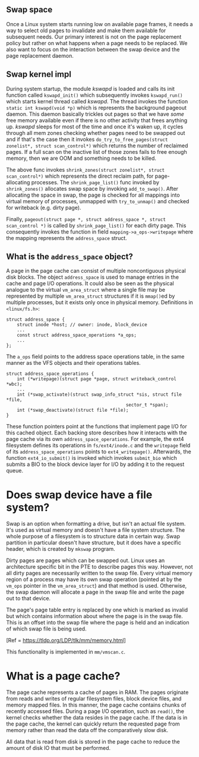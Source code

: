 ## Swap space
Once a Linux system starts running low on available page frames, it needs a way
to select old pages to invalidate and make them available for subsequent needs.
Our primary interest is not on the page replacement policy but rather on what
happens when a page needs to be replaced. We also want to focus on the
interaction between the swap device and the page replacement daemon.

## Swap kernel impl
During system startup, the module *kswapd* is loaded and calls its init
function called `kswapd_init()` which subsequently invokes `kswapd_run()` which
starts kernel thread called *kswapd*. The thread invokes the function
`static int kswapd(void *p)` which is represents the background pageout daemon.
This daemon basically trickles out pages so that we have _some_ free memory
available even if there is no other activity that frees anything up. *kswapd*
sleeps for most of the time and once it's waken up, it cycles through all mem
zones checking whether pages need to be swapped out and if that's the case then
it invokes `do_try_to_free_pages(struct zonelist*, struct scan_control*)` which
returns the number of reclaimed pages. If a full scan on the inactive list of
those zones fails to free enough memory, then we are OOM and something needs to
be killed.

The above func invokes `shrink_zones(struct zonelist*, struct scan_control*)`
which represents the direct reclaim path, for page-allocating processes. The
`shrink_page_list()` func invoked by `shrink_zones()` allocates swap space by
invoking `add_to_swap()`. After allocating the space in swap, the page is
checked for all mappings into virtual memory of processes, unmapped with
`try_to_unmap()` and checked for writeback (e.g. dirty page).

Finally, `pageout(struct page *, struct address_space *, struct scan_control *)`
is called by `shrink_page_list()` for each dirty page. This consequently invokes
the function in field `mapping->a_ops->writepage` where the mapping represents
the `address_space` struct.

## What is the `address_space` object?
A page in the page cache can consist of multiple noncontiguous physical disk
blocks. The object `address_space` is used to manage entries in the cache and
page I/O operations. It could also be seen as the physical analogue to the
virtual `vm_area_struct` where a single file may be represented by multiple
`vm_area_struct` structures if it is `mmap()`ed by multiple processes, but it
exists only once in physical memory. Definitions in `<linux/fs.h>`:
```
struct address_space {
	struct inode *host; // owner: inode, block_device
	...
	const struct address_space_operations *a_ops;
	...
};
```
The `a_ops` field points to the address space operations table, in the same
manner as the VFS objects and their operations tables.

```
struct address_space_operations {
	int (*writepage)(struct page *page, struct writeback_control *wbc);
	...
	int (*swap_activate)(struct swap_info_struct *sis, struct file *file,
											 sector_t *span);
	int (*swap_deactivate)(struct file *file);
}
```
These function pointers point at the functions that implement page I/O for this
cached object. Each backing store describes how it interacts with the page cache
via its own `address_space_operations`. For example, the ext4 filesystem defines
its operations in `fs/ext4/inode.c` and the `writepage` field of its
`address_space_operations` points to `ext4_writepage()`. Afterwards, the
function `ext4_io_submit()` is invoked which invokes `submit_bio` which submits
a BIO to the block device layer for I/O by adding it to the request queue.

# Does swap device have a file system?
Swap is an option when formatting a drive, but isn't an actual file system. It's
used as virtual memory and doesn't have a file system structure. The whole
purpose of a filesystem is to structure data in certain way. Swap partition in
particular doesn't have structure, but it does have a specific header, which is
created by `mkswap` program.

Dirty pages are pages which can be swapped out. Linux uses an architecture
specific bit in the PTE to describe pages this way. However, not all dirty
pages are necessarily written to the swap file. Every virtual memory region of
a process may have its own swap operation (pointed at by the `vm_ops` pointer
in the `vm_area_struct`) and that method is used. Otherwise, the swap daemon
will allocate a page in the swap file and write the page out to that device.

The page's page table entry is replaced by one which is marked as invalid but
which contains information about where the page is in the swap file. This is an
offset into the swap file where the page is held and an indication of which swap
file is being used.

[Ref = https://tldp.org/LDP/tlk/mm/memory.html]

This functionality is implemented in
`mm/vmscan.c`.


# What is a page cache?
The page cache represents a cache of pages in RAM. The pages originate from
reads and writes of regular filesystem files, block device files, and memory
mapped files. In this manner, the page cache contains chunks of recently
accessed files. During a page I/O operation, such as `read()`, the kernel checks
whether the data resides in the page cache. If the data is in the page cache,
the kernel can quickly return the requested page from memory rather than read
the data off the comparatively slow disk.

All data that is read from disk is stored in the page cache to reduce the
amount of disk IO that must be performed.
